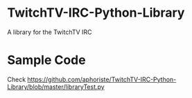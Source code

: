 TwitchTV-IRC-Python-Library
===========================

A library for the TwitchTV IRC


Sample Code
===========
Check https://github.com/aphoriste/TwitchTV-IRC-Python-Library/blob/master/libraryTest.py
